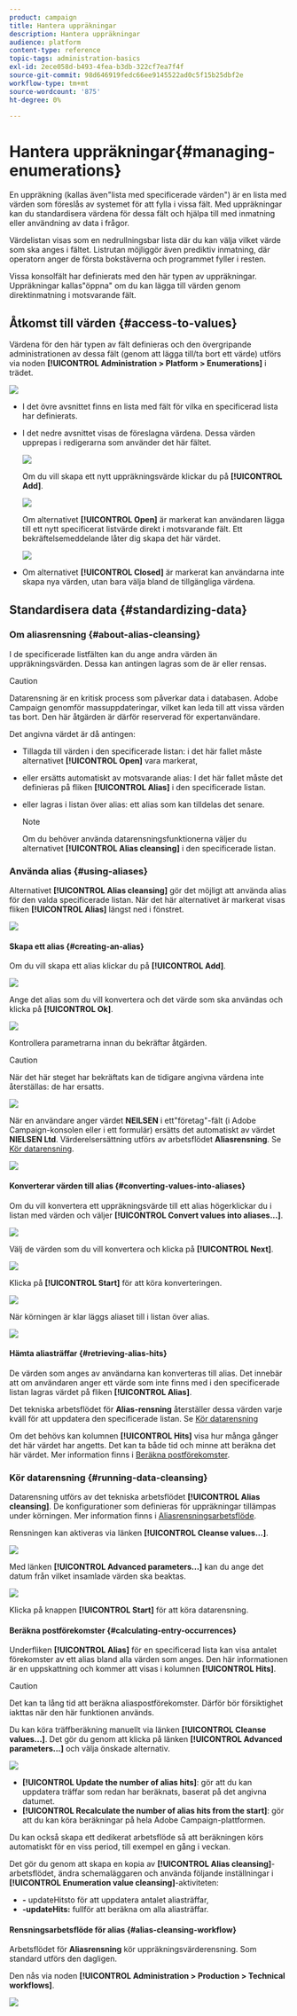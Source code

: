 ```yaml
---
product: campaign
title: Hantera uppräkningar
description: Hantera uppräkningar
audience: platform
content-type: reference
topic-tags: administration-basics
exl-id: 2ece058d-b493-4fea-b3db-322cf7ea7f4f
source-git-commit: 98d646919fedc66ee9145522ad0c5f15b25dbf2e
workflow-type: tm+mt
source-wordcount: '875'
ht-degree: 0%

---
```


# Hantera uppräkningar{#managing-enumerations}

En uppräkning (kallas även&quot;lista med specificerade värden&quot;) är en lista med värden som föreslås av systemet för att fylla i vissa fält. Med uppräkningar kan du standardisera värdena för dessa fält och hjälpa till med inmatning eller användning av data i frågor.

Värdelistan visas som en nedrullningsbar lista där du kan välja vilket värde som ska anges i fältet. Listrutan möjliggör även prediktiv inmatning, där operatorn anger de första bokstäverna och programmet fyller i resten.

Vissa konsolfält har definierats med den här typen av uppräkningar. Uppräkningar kallas&quot;öppna&quot; om du kan lägga till värden genom direktinmatning i motsvarande fält.

## Åtkomst till värden {#access-to-values}

Värdena för den här typen av fält definieras och den övergripande administrationen av dessa fält (genom att lägga till/ta bort ett värde) utförs via noden **[!UICONTROL Administration > Platform > Enumerations]** i trädet.

![](assets/s_ncs_user_itemized_list_node.png)

* I det övre avsnittet finns en lista med fält för vilka en specificerad lista har definierats.
* I det nedre avsnittet visas de föreslagna värdena. Dessa värden upprepas i redigerarna som använder det här fältet.

   ![](assets/s_ncs_user_itemized_list_values.png)

   Om du vill skapa ett nytt uppräkningsvärde klickar du på **[!UICONTROL Add]**.

   ![](assets/s_ncs_user_itemized_list.png)

   Om alternativet **[!UICONTROL Open]** är markerat kan användaren lägga till ett nytt specificerat listvärde direkt i motsvarande fält. Ett bekräftelsemeddelande låter dig skapa det här värdet.

   ![](assets/s_ncs_user_itemized_list_new_value.png)

* Om alternativet **[!UICONTROL Closed]** är markerat kan användarna inte skapa nya värden, utan bara välja bland de tillgängliga värdena.

## Standardisera data {#standardizing-data}

### Om aliasrensning {#about-alias-cleansing}

I de specificerade listfälten kan du ange andra värden än uppräkningsvärden. Dessa kan antingen lagras som de är eller rensas.

>[!CAUTION]
>
>Datarensning är en kritisk process som påverkar data i databasen. Adobe Campaign genomför massuppdateringar, vilket kan leda till att vissa värden tas bort. Den här åtgärden är därför reserverad för expertanvändare.

Det angivna värdet är då antingen:

* Tillagda till värden i den specificerade listan: i det här fallet måste alternativet **[!UICONTROL Open]** vara markerat,
* eller ersätts automatiskt av motsvarande alias: I det här fallet måste det definieras på fliken **[!UICONTROL Alias]** i den specificerade listan.
* eller lagras i listan över alias: ett alias som kan tilldelas det senare.

   >[!NOTE]
   >
   >Om du behöver använda datarensningsfunktionerna väljer du alternativet **[!UICONTROL Alias cleansing]** i den specificerade listan.

### Använda alias {#using-aliases}

Alternativet **[!UICONTROL Alias cleansing]** gör det möjligt att använda alias för den valda specificerade listan. När det här alternativet är markerat visas fliken **[!UICONTROL Alias]** längst ned i fönstret.

![](assets/s_ncs_user_itemized_list_alias_option.png)

#### Skapa ett alias {#creating-an-alias}

Om du vill skapa ett alias klickar du på **[!UICONTROL Add]**.

![](assets/s_ncs_user_itemized_list_alias_create.png)

Ange det alias som du vill konvertera och det värde som ska användas och klicka på **[!UICONTROL Ok]**.

![](assets/s_ncs_user_itemized_list_alias_create_2.png)

Kontrollera parametrarna innan du bekräftar åtgärden.

>[!CAUTION]
>
>När det här steget har bekräftats kan de tidigare angivna värdena inte återställas: de har ersatts.

![](assets/s_ncs_user_itemized_list_alias_create_3.png)

När en användare anger värdet **NEILSEN** i ett&quot;företag&quot;-fält (i Adobe Campaign-konsolen eller i ett formulär) ersätts det automatiskt av värdet **NIELSEN Ltd**. Värderelsersättning utförs av arbetsflödet **Aliasrensning**. Se [Kör datarensning](#running-data-cleansing).

![](assets/s_ncs_user_itemized_list_alias_use.png)

#### Konverterar värden till alias {#converting-values-into-aliases}

Om du vill konvertera ett uppräkningsvärde till ett alias högerklickar du i listan med värden och väljer **[!UICONTROL Convert values into aliases...]**.

![](assets/s_ncs_user_itemized_list_alias_detail.png)

Välj de värden som du vill konvertera och klicka på **[!UICONTROL Next]**.

![](assets/s_ncs_user_itemized_list_alias_transform.png)

Klicka på **[!UICONTROL Start]** för att köra konverteringen.

![](assets/s_ncs_user_itemized_list_alias_detail1.png)

När körningen är klar läggs aliaset till i listan över alias.

![](assets/s_ncs_user_itemized_list_alias_detail2.png)

#### Hämta aliasträffar {#retrieving-alias-hits}

De värden som anges av användarna kan konverteras till alias. Det innebär att om användaren anger ett värde som inte finns med i den specificerade listan lagras värdet på fliken **[!UICONTROL Alias]**.

Det tekniska arbetsflödet för **Alias-rensning** återställer dessa värden varje kväll för att uppdatera den specificerade listan. Se [Kör datarensning](#running-data-cleansing)

Om det behövs kan kolumnen **[!UICONTROL Hits]** visa hur många gånger det här värdet har angetts. Det kan ta både tid och minne att beräkna det här värdet. Mer information finns i [Beräkna postförekomster](#calculating-entry-occurrences).

### Kör datarensning {#running-data-cleansing}

Datarensning utförs av det tekniska arbetsflödet **[!UICONTROL Alias cleansing]**. De konfigurationer som definieras för uppräkningar tillämpas under körningen. Mer information finns i [Aliasrensningsarbetsflöde](#alias-cleansing-workflow).

Rensningen kan aktiveras via länken **[!UICONTROL Cleanse values...]**.

![](assets/s_ncs_user_itemized_list_alias_start_normalize.png)

Med länken **[!UICONTROL Advanced parameters...]** kan du ange det datum från vilket insamlade värden ska beaktas.

![](assets/s_ncs_user_itemized_list_alias_normalize.png)

Klicka på knappen **[!UICONTROL Start]** för att köra datarensning.

#### Beräkna postförekomster {#calculating-entry-occurrences}

Underfliken **[!UICONTROL Alias]** för en specificerad lista kan visa antalet förekomster av ett alias bland alla värden som anges. Den här informationen är en uppskattning och kommer att visas i kolumnen **[!UICONTROL Hits]**.

>[!CAUTION]
>
>Det kan ta lång tid att beräkna aliaspostförekomster. Därför bör försiktighet iakttas när den här funktionen används.

Du kan köra träffberäkning manuellt via länken **[!UICONTROL Cleanse values...]**. Det gör du genom att klicka på länken **[!UICONTROL Advanced parameters...]** och välja önskade alternativ.

![](assets/s_ncs_user_itemized_list_alias_hits.png)

* **[!UICONTROL Update the number of alias hits]**: gör att du kan uppdatera träffar som redan har beräknats, baserat på det angivna datumet.
* **[!UICONTROL Recalculate the number of alias hits from the start]**: gör att du kan köra beräkningar på hela Adobe Campaign-plattformen.

Du kan också skapa ett dedikerat arbetsflöde så att beräkningen körs automatiskt för en viss period, till exempel en gång i veckan.

Det gör du genom att skapa en kopia av **[!UICONTROL Alias cleansing]**-arbetsflödet, ändra schemaläggaren och använda följande inställningar i **[!UICONTROL Enumeration value cleansing]**-aktiviteten:

* **-** updateHitsto för att uppdatera antalet aliasträffar,
* **-updateHits:** fullför att beräkna om alla aliasträffar.

#### Rensningsarbetsflöde för alias {#alias-cleansing-workflow}

Arbetsflödet för **Aliasrensning** kör uppräkningsvärderensning. Som standard utförs den dagligen.

Den nås via noden **[!UICONTROL Administration > Production > Technical workflows]**.

![](assets/s_ncs_user_itemized_list_alias_wf.png)
